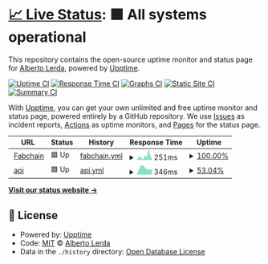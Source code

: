 # [📈 Live Status](https://albertolerda.github.io/test-fabchain-uptime): <!--live status--> **🟩 All systems operational**

This repository contains the open-source uptime monitor and status page for [Alberto Lerda](https://albertolerda.github.io/test-fabchain-uptime), powered by [Upptime](https://github.com/upptime/upptime).

[![Uptime CI](https://github.com/albertolerda/test-fabchain-uptime/workflows/Uptime%20CI/badge.svg)](https://github.com/albertolerda/test-fabchain-uptime/actions?query=workflow%3A%22Uptime+CI%22)
[![Response Time CI](https://github.com/albertolerda/test-fabchain-uptime/workflows/Response%20Time%20CI/badge.svg)](https://github.com/albertolerda/test-fabchain-uptime/actions?query=workflow%3A%22Response+Time+CI%22)
[![Graphs CI](https://github.com/albertolerda/test-fabchain-uptime/workflows/Graphs%20CI/badge.svg)](https://github.com/albertolerda/test-fabchain-uptime/actions?query=workflow%3A%22Graphs+CI%22)
[![Static Site CI](https://github.com/albertolerda/test-fabchain-uptime/workflows/Static%20Site%20CI/badge.svg)](https://github.com/albertolerda/test-fabchain-uptime/actions?query=workflow%3A%22Static+Site+CI%22)
[![Summary CI](https://github.com/albertolerda/test-fabchain-uptime/workflows/Summary%20CI/badge.svg)](https://github.com/albertolerda/test-fabchain-uptime/actions?query=workflow%3A%22Summary+CI%22)

With [Upptime](https://upptime.js.org), you can get your own unlimited and free uptime monitor and status page, powered entirely by a GitHub repository. We use [Issues](https://github.com/albertolerda/test-fabchain-uptime/issues) as incident reports, [Actions](https://github.com/albertolerda/test-fabchain-uptime/actions) as uptime monitors, and [Pages](https://albertolerda.github.io/test-fabchain-uptime) for the status page.

<!--start: status pages-->
<!-- This summary is generated by Upptime (https://github.com/upptime/upptime) -->
<!-- Do not edit this manually, your changes will be overwritten -->
<!-- prettier-ignore -->
| URL | Status | History | Response Time | Uptime |
| --- | ------ | ------- | ------------- | ------ |
| <img alt="" src="https://favicons.githubusercontent.com/www.fabchain.net" height="13"> [Fabchain](http://www.fabchain.net) | 🟩 Up | [fabchain.yml](https://github.com/albertolerda/test-fabchain-uptime/commits/HEAD/history/fabchain.yml) | <details><summary><img alt="Response time graph" src="./graphs/fabchain/response-time-week.png" height="20"> 251ms</summary><br><a href="https://albertolerda.github.io/test-fabchain-uptime/history/fabchain"><img alt="Response time 229" src="https://img.shields.io/endpoint?url=https%3A%2F%2Fraw.githubusercontent.com%2Falbertolerda%2Ftest-fabchain-uptime%2FHEAD%2Fapi%2Ffabchain%2Fresponse-time.json"></a><br><a href="https://albertolerda.github.io/test-fabchain-uptime/history/fabchain"><img alt="24-hour response time 260" src="https://img.shields.io/endpoint?url=https%3A%2F%2Fraw.githubusercontent.com%2Falbertolerda%2Ftest-fabchain-uptime%2FHEAD%2Fapi%2Ffabchain%2Fresponse-time-day.json"></a><br><a href="https://albertolerda.github.io/test-fabchain-uptime/history/fabchain"><img alt="7-day response time 251" src="https://img.shields.io/endpoint?url=https%3A%2F%2Fraw.githubusercontent.com%2Falbertolerda%2Ftest-fabchain-uptime%2FHEAD%2Fapi%2Ffabchain%2Fresponse-time-week.json"></a><br><a href="https://albertolerda.github.io/test-fabchain-uptime/history/fabchain"><img alt="30-day response time 229" src="https://img.shields.io/endpoint?url=https%3A%2F%2Fraw.githubusercontent.com%2Falbertolerda%2Ftest-fabchain-uptime%2FHEAD%2Fapi%2Ffabchain%2Fresponse-time-month.json"></a><br><a href="https://albertolerda.github.io/test-fabchain-uptime/history/fabchain"><img alt="1-year response time 229" src="https://img.shields.io/endpoint?url=https%3A%2F%2Fraw.githubusercontent.com%2Falbertolerda%2Ftest-fabchain-uptime%2FHEAD%2Fapi%2Ffabchain%2Fresponse-time-year.json"></a></details> | <details><summary><a href="https://albertolerda.github.io/test-fabchain-uptime/history/fabchain">100.00%</a></summary><a href="https://albertolerda.github.io/test-fabchain-uptime/history/fabchain"><img alt="All-time uptime 100.00%" src="https://img.shields.io/endpoint?url=https%3A%2F%2Fraw.githubusercontent.com%2Falbertolerda%2Ftest-fabchain-uptime%2FHEAD%2Fapi%2Ffabchain%2Fuptime.json"></a><br><a href="https://albertolerda.github.io/test-fabchain-uptime/history/fabchain"><img alt="24-hour uptime 100.00%" src="https://img.shields.io/endpoint?url=https%3A%2F%2Fraw.githubusercontent.com%2Falbertolerda%2Ftest-fabchain-uptime%2FHEAD%2Fapi%2Ffabchain%2Fuptime-day.json"></a><br><a href="https://albertolerda.github.io/test-fabchain-uptime/history/fabchain"><img alt="7-day uptime 100.00%" src="https://img.shields.io/endpoint?url=https%3A%2F%2Fraw.githubusercontent.com%2Falbertolerda%2Ftest-fabchain-uptime%2FHEAD%2Fapi%2Ffabchain%2Fuptime-week.json"></a><br><a href="https://albertolerda.github.io/test-fabchain-uptime/history/fabchain"><img alt="30-day uptime 100.00%" src="https://img.shields.io/endpoint?url=https%3A%2F%2Fraw.githubusercontent.com%2Falbertolerda%2Ftest-fabchain-uptime%2FHEAD%2Fapi%2Ffabchain%2Fuptime-month.json"></a><br><a href="https://albertolerda.github.io/test-fabchain-uptime/history/fabchain"><img alt="1-year uptime 100.00%" src="https://img.shields.io/endpoint?url=https%3A%2F%2Fraw.githubusercontent.com%2Falbertolerda%2Ftest-fabchain-uptime%2FHEAD%2Fapi%2Ffabchain%2Fuptime-year.json"></a></details>
| <img alt="" src="https://favicons.githubusercontent.com/78.47.38.223" height="13"> [api](http://78.47.38.223:8545) | 🟩 Up | [api.yml](https://github.com/albertolerda/test-fabchain-uptime/commits/HEAD/history/api.yml) | <details><summary><img alt="Response time graph" src="./graphs/api/response-time-week.png" height="20"> 346ms</summary><br><a href="https://albertolerda.github.io/test-fabchain-uptime/history/api"><img alt="Response time 346" src="https://img.shields.io/endpoint?url=https%3A%2F%2Fraw.githubusercontent.com%2Falbertolerda%2Ftest-fabchain-uptime%2FHEAD%2Fapi%2Fapi%2Fresponse-time.json"></a><br><a href="https://albertolerda.github.io/test-fabchain-uptime/history/api"><img alt="24-hour response time 522" src="https://img.shields.io/endpoint?url=https%3A%2F%2Fraw.githubusercontent.com%2Falbertolerda%2Ftest-fabchain-uptime%2FHEAD%2Fapi%2Fapi%2Fresponse-time-day.json"></a><br><a href="https://albertolerda.github.io/test-fabchain-uptime/history/api"><img alt="7-day response time 346" src="https://img.shields.io/endpoint?url=https%3A%2F%2Fraw.githubusercontent.com%2Falbertolerda%2Ftest-fabchain-uptime%2FHEAD%2Fapi%2Fapi%2Fresponse-time-week.json"></a><br><a href="https://albertolerda.github.io/test-fabchain-uptime/history/api"><img alt="30-day response time 346" src="https://img.shields.io/endpoint?url=https%3A%2F%2Fraw.githubusercontent.com%2Falbertolerda%2Ftest-fabchain-uptime%2FHEAD%2Fapi%2Fapi%2Fresponse-time-month.json"></a><br><a href="https://albertolerda.github.io/test-fabchain-uptime/history/api"><img alt="1-year response time 346" src="https://img.shields.io/endpoint?url=https%3A%2F%2Fraw.githubusercontent.com%2Falbertolerda%2Ftest-fabchain-uptime%2FHEAD%2Fapi%2Fapi%2Fresponse-time-year.json"></a></details> | <details><summary><a href="https://albertolerda.github.io/test-fabchain-uptime/history/api">53.04%</a></summary><a href="https://albertolerda.github.io/test-fabchain-uptime/history/api"><img alt="All-time uptime 53.04%" src="https://img.shields.io/endpoint?url=https%3A%2F%2Fraw.githubusercontent.com%2Falbertolerda%2Ftest-fabchain-uptime%2FHEAD%2Fapi%2Fapi%2Fuptime.json"></a><br><a href="https://albertolerda.github.io/test-fabchain-uptime/history/api"><img alt="24-hour uptime 98.35%" src="https://img.shields.io/endpoint?url=https%3A%2F%2Fraw.githubusercontent.com%2Falbertolerda%2Ftest-fabchain-uptime%2FHEAD%2Fapi%2Fapi%2Fuptime-day.json"></a><br><a href="https://albertolerda.github.io/test-fabchain-uptime/history/api"><img alt="7-day uptime 53.04%" src="https://img.shields.io/endpoint?url=https%3A%2F%2Fraw.githubusercontent.com%2Falbertolerda%2Ftest-fabchain-uptime%2FHEAD%2Fapi%2Fapi%2Fuptime-week.json"></a><br><a href="https://albertolerda.github.io/test-fabchain-uptime/history/api"><img alt="30-day uptime 53.04%" src="https://img.shields.io/endpoint?url=https%3A%2F%2Fraw.githubusercontent.com%2Falbertolerda%2Ftest-fabchain-uptime%2FHEAD%2Fapi%2Fapi%2Fuptime-month.json"></a><br><a href="https://albertolerda.github.io/test-fabchain-uptime/history/api"><img alt="1-year uptime 53.04%" src="https://img.shields.io/endpoint?url=https%3A%2F%2Fraw.githubusercontent.com%2Falbertolerda%2Ftest-fabchain-uptime%2FHEAD%2Fapi%2Fapi%2Fuptime-year.json"></a></details>

<!--end: status pages-->

[**Visit our status website →**](https://albertolerda.github.io/test-fabchain-uptime)

## 📄 License

- Powered by: [Upptime](https://github.com/upptime/upptime)
- Code: [MIT](./LICENSE) © [Alberto Lerda](https://albertolerda.github.io/test-fabchain-uptime)
- Data in the `./history` directory: [Open Database License](https://opendatacommons.org/licenses/odbl/1-0/)
